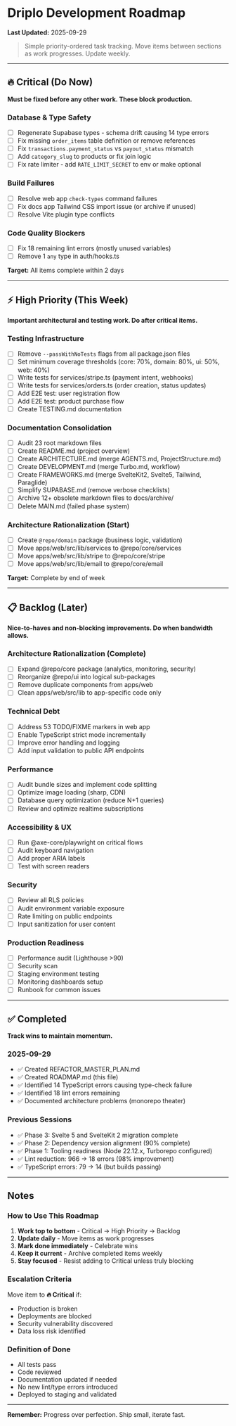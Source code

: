 # Driplo Development Roadmap
**Last Updated:** 2025-09-29

> Simple priority-ordered task tracking. Move items between sections as work progresses. Update weekly.

---

## 🔥 Critical (Do Now)
**Must be fixed before any other work. These block production.**

### Database & Type Safety
- [ ] Regenerate Supabase types - schema drift causing 14 type errors
- [ ] Fix missing `order_items` table definition or remove references
- [ ] Fix `transactions.payment_status` vs `payout_status` mismatch
- [ ] Add `category_slug` to products or fix join logic
- [ ] Fix rate limiter - add `RATE_LIMIT_SECRET` to env or make optional

### Build Failures
- [ ] Resolve web app `check-types` command failures
- [ ] Fix docs app Tailwind CSS import issue (or archive if unused)
- [ ] Resolve Vite plugin type conflicts

### Code Quality Blockers
- [ ] Fix 18 remaining lint errors (mostly unused variables)
- [ ] Remove 1 `any` type in auth/hooks.ts

**Target:** All items complete within 2 days

---

## ⚡ High Priority (This Week)
**Important architectural and testing work. Do after critical items.**

### Testing Infrastructure
- [ ] Remove `--passWithNoTests` flags from all package.json files
- [ ] Set minimum coverage thresholds (core: 70%, domain: 80%, ui: 50%, web: 40%)
- [ ] Write tests for services/stripe.ts (payment intent, webhooks)
- [ ] Write tests for services/orders.ts (order creation, status updates)
- [ ] Add E2E test: user registration flow
- [ ] Add E2E test: product purchase flow
- [ ] Create TESTING.md documentation

### Documentation Consolidation
- [ ] Audit 23 root markdown files
- [ ] Create README.md (project overview)
- [ ] Create ARCHITECTURE.md (merge AGENTS.md, ProjectStructure.md)
- [ ] Create DEVELOPMENT.md (merge Turbo.md, workflow)
- [ ] Create FRAMEWORKS.md (merge SvelteKit2, Svelte5, Tailwind, Paraglide)
- [ ] Simplify SUPABASE.md (remove verbose checklists)
- [ ] Archive 12+ obsolete markdown files to docs/archive/
- [ ] Delete MAIN.md (failed phase system)

### Architecture Rationalization (Start)
- [ ] Create `@repo/domain` package (business logic, validation)
- [ ] Move apps/web/src/lib/services to @repo/core/services
- [ ] Move apps/web/src/lib/stripe to @repo/core/stripe
- [ ] Move apps/web/src/lib/email to @repo/core/email

**Target:** Complete by end of week

---

## 📋 Backlog (Later)
**Nice-to-haves and non-blocking improvements. Do when bandwidth allows.**

### Architecture Rationalization (Complete)
- [ ] Expand @repo/core package (analytics, monitoring, security)
- [ ] Reorganize @repo/ui into logical sub-packages
- [ ] Remove duplicate components from apps/web
- [ ] Clean apps/web/src/lib to app-specific code only

### Technical Debt
- [ ] Address 53 TODO/FIXME markers in web app
- [ ] Enable TypeScript strict mode incrementally
- [ ] Improve error handling and logging
- [ ] Add input validation to public API endpoints

### Performance
- [ ] Audit bundle sizes and implement code splitting
- [ ] Optimize image loading (sharp, CDN)
- [ ] Database query optimization (reduce N+1 queries)
- [ ] Review and optimize realtime subscriptions

### Accessibility & UX
- [ ] Run @axe-core/playwright on critical flows
- [ ] Audit keyboard navigation
- [ ] Add proper ARIA labels
- [ ] Test with screen readers

### Security
- [ ] Review all RLS policies
- [ ] Audit environment variable exposure
- [ ] Rate limiting on public endpoints
- [ ] Input sanitization for user content

### Production Readiness
- [ ] Performance audit (Lighthouse >90)
- [ ] Security scan
- [ ] Staging environment testing
- [ ] Monitoring dashboards setup
- [ ] Runbook for common issues

---

## ✅ Completed
**Track wins to maintain momentum.**

### 2025-09-29
- ✅ Created REFACTOR_MASTER_PLAN.md
- ✅ Created ROADMAP.md (this file)
- ✅ Identified 14 TypeScript errors causing type-check failure
- ✅ Identified 18 lint errors remaining
- ✅ Documented architecture problems (monorepo theater)

### Previous Sessions
- ✅ Phase 3: Svelte 5 and SvelteKit 2 migration complete
- ✅ Phase 2: Dependency version alignment (90% complete)
- ✅ Phase 1: Tooling readiness (Node 22.12.x, Turborepo configured)
- ✅ Lint reduction: 966 → 18 errors (98% improvement)
- ✅ TypeScript errors: 79 → 14 (but builds passing)

---

## Notes

### How to Use This Roadmap
1. **Work top to bottom** - Critical → High Priority → Backlog
2. **Update daily** - Move items as work progresses
3. **Mark done immediately** - Celebrate wins
4. **Keep it current** - Archive completed items weekly
5. **Stay focused** - Resist adding to Critical unless truly blocking

### Escalation Criteria
Move item to **🔥 Critical** if:
- Production is broken
- Deployments are blocked
- Security vulnerability discovered
- Data loss risk identified

### Definition of Done
- All tests pass
- Code reviewed
- Documentation updated if needed
- No new lint/type errors introduced
- Deployed to staging and validated

---

**Remember:** Progress over perfection. Ship small, iterate fast.